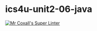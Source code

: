 # ics4u-unit2-06-java

[![Mr Coxall's Super Linter](https://github.com/michael-clermont1/ics4u-unit2-06-java/actions/workflows/main.yml/badge.svg)](https://github.com/michael-clermont1/ics4u-unit2-06-java/actions/workflows/main.yml)

